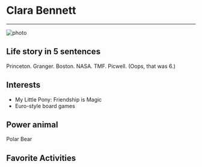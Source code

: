 # Clara Bennett

---

![photo](http://media.giphy.com/media/VvHuInLUolJde/giphy.gif)

## Life story in 5 sentences
Princeton. Granger. Boston. NASA. TMF. Picwell. (Oops, that was 6.)

## Interests
- My Little Pony: Friendship is Magic
- Euro-style board games

## Power animal
Polar Bear

## Favorite Activities


